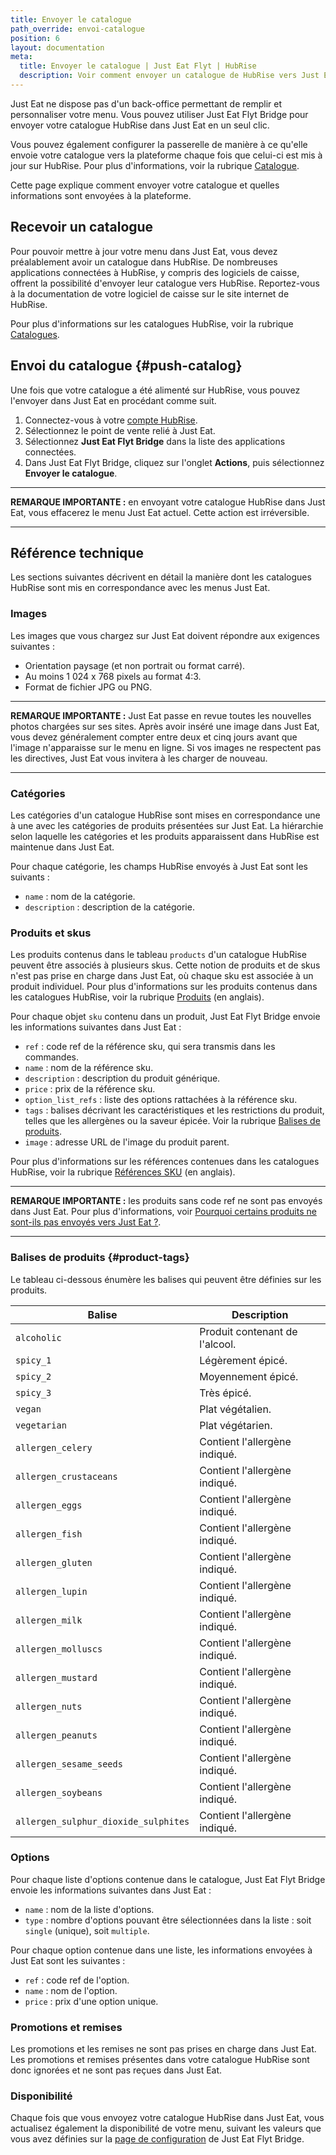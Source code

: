 ```yaml
---
title: Envoyer le catalogue
path_override: envoi-catalogue
position: 6
layout: documentation
meta:
  title: Envoyer le catalogue | Just Eat Flyt | HubRise
  description: Voir comment envoyer un catalogue de HubRise vers Just Eat, de quelle manière les articles et les options sont encodés, et quelles fonctionnalités sont intégrées.
---
```


Just Eat ne dispose pas d'un back-office permettant de remplir et personnaliser votre menu. Vous pouvez utiliser Just Eat Flyt Bridge pour envoyer votre catalogue HubRise dans Just Eat en un seul clic.

Vous pouvez également configurer la passerelle de manière à ce qu'elle envoie votre catalogue vers la plateforme chaque fois que celui-ci est mis à jour sur HubRise. Pour plus d'informations, voir la rubrique [Catalogue](/apps/just-eat-flyt/configuration#catalog).

Cette page explique comment envoyer votre catalogue et quelles informations sont envoyées à la plateforme.

## Recevoir un catalogue

Pour pouvoir mettre à jour votre menu dans Just Eat, vous devez préalablement avoir un catalogue dans HubRise. De nombreuses applications connectées à HubRise, y compris des logiciels de caisse, offrent la possibilité d'envoyer leur catalogue vers HubRise. Reportez-vous à la documentation de votre logiciel de caisse sur le site internet de HubRise.

Pour plus d'informations sur les catalogues HubRise, voir la rubrique [Catalogues](/docs/catalog).

## Envoi du catalogue {#push-catalog}

Une fois que votre catalogue a été alimenté sur HubRise, vous pouvez l'envoyer dans Just Eat en procédant comme suit.

1. Connectez-vous à votre [compte HubRise](https://manager.hubrise.com).
1. Sélectionnez le point de vente relié à Just Eat.
1. Sélectionnez **Just Eat Flyt Bridge** dans la liste des applications connectées.
1. Dans Just Eat Flyt Bridge, cliquez sur l'onglet **Actions**, puis sélectionnez **Envoyer le catalogue**.

---

**REMARQUE IMPORTANTE :** en envoyant votre catalogue HubRise dans Just Eat, vous effacerez le menu Just Eat actuel. Cette action est irréversible.

---

## Référence technique

Les sections suivantes décrivent en détail la manière dont les catalogues HubRise sont mis en correspondance avec les menus Just Eat.

### Images

Les images que vous chargez sur Just Eat doivent répondre aux exigences suivantes :

- Orientation paysage (et non portrait ou format carré).
- Au moins 1 024 x 768 pixels au format 4:3.
- Format de fichier JPG ou PNG.

---

**REMARQUE IMPORTANTE :** Just Eat passe en revue toutes les nouvelles photos chargées sur ses sites. Après avoir inséré une image dans Just Eat, vous devez généralement compter entre deux et cinq jours avant que l'image n'apparaisse sur le menu en ligne. Si vos images ne respectent pas les directives, Just Eat vous invitera à les charger de nouveau.

---

### Catégories

Les catégories d'un catalogue HubRise sont mises en correspondance une à une avec les catégories de produits présentées sur Just Eat. La hiérarchie selon laquelle les catégories et les produits apparaissent dans HubRise est maintenue dans Just Eat.

Pour chaque catégorie, les champs HubRise envoyés à Just Eat sont les suivants :

- `name` : nom de la catégorie.
- `description` : description de la catégorie.

### Produits et skus

Les produits contenus dans le tableau `products` d'un catalogue HubRise peuvent être associés à plusieurs skus. Cette notion de produits et de skus n'est pas prise en charge dans Just Eat, où chaque sku est associée à un produit individuel. Pour plus d'informations sur les produits contenus dans les catalogues HubRise, voir la rubrique [Produits](/developers/api/catalog-management#products) (en anglais).

Pour chaque objet `sku` contenu dans un produit, Just Eat Flyt Bridge envoie les informations suivantes dans Just Eat :

- `ref` : code ref de la référence sku, qui sera transmis dans les commandes.
- `name` : nom de la référence sku.
- `description` : description du produit générique.
- `price` : prix de la référence sku.
- `option_list_refs` : liste des options rattachées à la référence sku.
- `tags` : balises décrivant les caractéristiques et les restrictions du produit, telles que les allergènes ou la saveur épicée. Voir la rubrique [Balises de produits](#product-tags).
- `image` : adresse URL de l'image du produit parent.

Pour plus d'informations sur les références contenues dans les catalogues HubRise, voir la rubrique [Références SKU](/developers/api/catalog-management#skus) (en anglais).

---

**REMARQUE IMPORTANTE :** les produits sans code ref ne sont pas envoyés dans Just Eat. Pour plus d'informations, voir [Pourquoi certains produits ne sont-ils pas envoyés vers Just Eat ?](/apps/just-eat-flyt/faqs/products-not-pushed).

---

### Balises de produits {#product-tags}

Le tableau ci-dessous énumère les balises qui peuvent être définies sur les produits.

| Balise                               | Description                    |
| ------------------------------------ | ------------------------------ |
| `alcoholic`                          | Produit contenant de l'alcool. |
| `spicy_1`                            | Légèrement épicé.              |
| `spicy_2`                            | Moyennement épicé.             |
| `spicy_3`                            | Très épicé.                    |
| `vegan`                              | Plat végétalien.               |
| `vegetarian`                         | Plat végétarien.               |
| `allergen_celery`                    | Contient l'allergène indiqué.  |
| `allergen_crustaceans`               | Contient l'allergène indiqué.  |
| `allergen_eggs`                      | Contient l'allergène indiqué.  |
| `allergen_fish`                      | Contient l'allergène indiqué.  |
| `allergen_gluten`                    | Contient l'allergène indiqué.  |
| `allergen_lupin`                     | Contient l'allergène indiqué.  |
| `allergen_milk`                      | Contient l'allergène indiqué.  |
| `allergen_molluscs`                  | Contient l'allergène indiqué.  |
| `allergen_mustard`                   | Contient l'allergène indiqué.  |
| `allergen_nuts`                      | Contient l'allergène indiqué.  |
| `allergen_peanuts`                   | Contient l'allergène indiqué.  |
| `allergen_sesame_seeds`              | Contient l'allergène indiqué.  |
| `allergen_soybeans`                  | Contient l'allergène indiqué.  |
| `allergen_sulphur_dioxide_sulphites` | Contient l'allergène indiqué.  |

### Options

Pour chaque liste d'options contenue dans le catalogue, Just Eat Flyt Bridge envoie les informations suivantes dans Just Eat :

- `name` : nom de la liste d'options.
- `type` : nombre d'options pouvant être sélectionnées dans la liste : soit `single` (unique), soit `multiple`.

Pour chaque option contenue dans une liste, les informations envoyées à Just Eat sont les suivantes :

- `ref` : code ref de l'option.
- `name` : nom de l'option.
- `price` : prix d'une option unique.

### Promotions et remises

Les promotions et les remises ne sont pas prises en charge dans Just Eat. Les promotions et remises présentes dans votre catalogue HubRise sont donc ignorées et ne sont pas reçues dans Just Eat.

### Disponibilité

Chaque fois que vous envoyez votre catalogue HubRise dans Just Eat, vous actualisez également la disponibilité de votre menu, suivant les valeurs que vous avez définies sur la [page de configuration](/apps/just-eat-flyt/configuration#catalog) de Just Eat Flyt Bridge.
